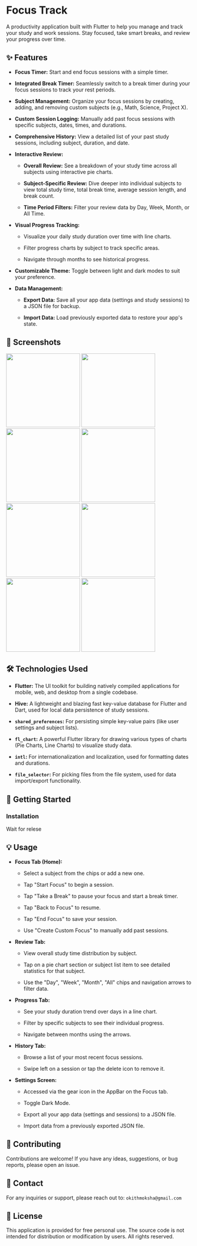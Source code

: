 # Focus Track

A productivity application built with Flutter to help you manage and track your study and work sessions. Stay focused, take smart breaks, and review your progress over time.

## ✨ Features

-   **Focus Timer:** Start and end focus sessions with a simple timer.

-   **Integrated Break Timer:** Seamlessly switch to a break timer during your focus sessions to track your rest periods.

-   **Subject Management:** Organize your focus sessions by creating, adding, and removing custom subjects (e.g., Math, Science, Project X).

-   **Custom Session Logging:** Manually add past focus sessions with specific subjects, dates, times, and durations.

-   **Comprehensive History:** View a detailed list of your past study sessions, including subject, duration, and date.

-   **Interactive Review:**

    -   **Overall Review:** See a breakdown of your study time across all subjects using interactive pie charts.

    -   **Subject-Specific Review:** Dive deeper into individual subjects to view total study time, total break time, average session length, and break count.

    -   **Time Period Filters:** Filter your review data by Day, Week, Month, or All Time.

-   **Visual Progress Tracking:**

    -   Visualize your daily study duration over time with line charts.

    -   Filter progress charts by subject to track specific areas.

    -   Navigate through months to see historical progress.

-   **Customizable Theme:** Toggle between light and dark modes to suit your preference.

-   **Data Management:**

    -   **Export Data:** Save all your app data (settings and study sessions) to a JSON file for backup.

    -   **Import Data:** Load previously exported data to restore your app's state.


## 📱 Screenshots

<img src="screenshot/Screenshot_20250630-121422.png" width="200px">
<img src="screenshot/Screenshot_20250630-121239.png" width="200px">
<img src="screenshot/Screenshot_20250630-121259.png" width="200px">
<img src="screenshot/Screenshot_20250630-121303.png" width="200px">
<img src="screenshot/Screenshot_20250630-121326.png" width="200px">
<img src="screenshot/Screenshot_20250630-121334.png" width="200px">
<img src="screenshot/Screenshot_20250630-121411.png" width="200px">
<img src="screenshot/Screenshot_20250630-121416.png" width="200px">

## 🛠️ Technologies Used

-   **Flutter:** The UI toolkit for building natively compiled applications for mobile, web, and desktop from a single codebase.

-   **Hive:** A lightweight and blazing fast key-value database for Flutter and Dart, used for local data persistence of study sessions.

-   **`shared_preferences`:** For persisting simple key-value pairs (like user settings and subject lists).

-   **`fl_chart`:** A powerful Flutter library for drawing various types of charts (Pie Charts, Line Charts) to visualize study data.

-   **`intl`:** For internationalization and localization, used for formatting dates and durations.

-   **`file_selector`:** For picking files from the file system, used for data import/export functionality.


## 🚀 Getting Started

### Installation

Wait for relese 


## 💡 Usage

-   **Focus Tab (Home):**

    -   Select a subject from the chips or add a new one.

    -   Tap "Start Focus" to begin a session.

    -   Tap "Take a Break" to pause your focus and start a break timer.

    -   Tap "Back to Focus" to resume.

    -   Tap "End Focus" to save your session.

    -   Use "Create Custom Focus" to manually add past sessions.

-   **Review Tab:**

    -   View overall study time distribution by subject.

    -   Tap on a pie chart section or subject list item to see detailed statistics for that subject.

    -   Use the "Day", "Week", "Month", "All" chips and navigation arrows to filter data.

-   **Progress Tab:**

    -   See your study duration trend over days in a line chart.

    -   Filter by specific subjects to see their individual progress.

    -   Navigate between months using the arrows.

-   **History Tab:**

    -   Browse a list of your most recent focus sessions.

    -   Swipe left on a session or tap the delete icon to remove it.

-   **Settings Screen:**

    -   Accessed via the gear icon in the AppBar on the Focus tab.

    -   Toggle Dark Mode.

    -   Export all your app data (settings and sessions) to a JSON file.

    -   Import data from a previously exported JSON file.


## 🤝 Contributing

Contributions are welcome! If you have any ideas, suggestions, or bug reports, please open an issue.

## 📧 Contact

For any inquiries or support, please reach out to: `okithmoksha@gmail.com`

## 📄 License

This application is provided for free personal use. The source code is not intended for distribution or modification by users. All rights reserved.
